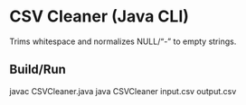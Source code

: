 # CSV Cleaner (Java CLI)
Trims whitespace and normalizes NULL/“-” to empty strings.

## Build/Run
javac CSVCleaner.java
java CSVCleaner input.csv output.csv
